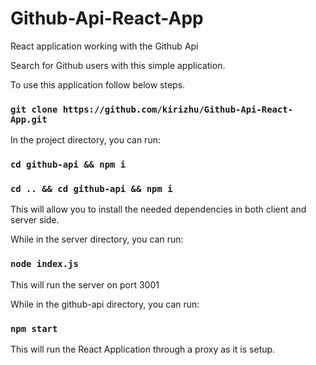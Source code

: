 # Github-Api-React-App

React application working with the Github Api

Search for Github users with this simple application.

To use this application follow below steps.

### `git clone https://github.com/kirizhu/Github-Api-React-App.git`

In the project directory, you can run:

### `cd github-api && npm i`

### `cd .. && cd github-api && npm i`

This will allow you to install the needed dependencies in both client and server side.

While in the server directory, you can run:

### `node index.js`

This will run the server on port 3001

While in the github-api directory, you can run:

### `npm start`

This will run the React Application through a proxy as it is setup.

